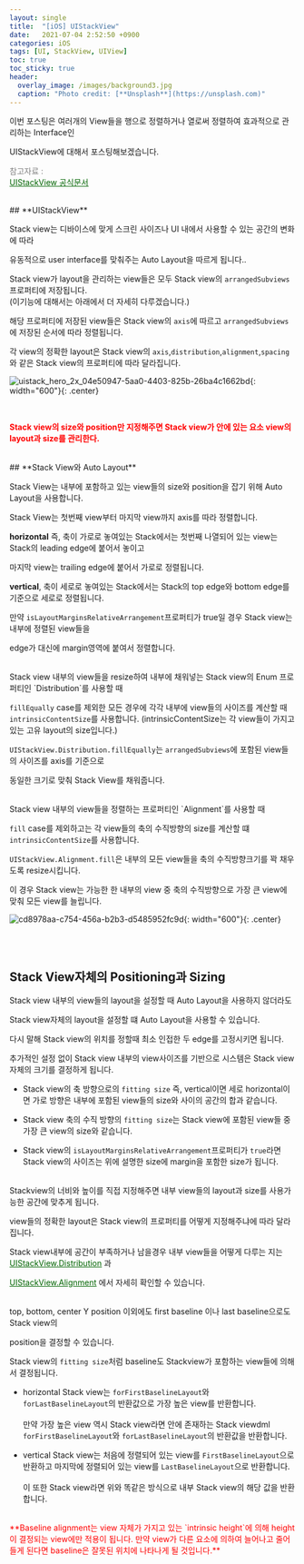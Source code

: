 ```yaml
---
layout: single
title:  "[iOS] UIStackView"
date:   2021-07-04 2:52:50 +0900
categories: iOS
tags: [UI, StackView, UIView]
toc: true
toc_sticky: true
header:
  overlay_image: /images/background3.jpg
  caption: "Photo credit: [**Unsplash**](https://unsplash.com)"
---
```


이번 포스팅은 여러개의 View들을 행으로 정렬하거나 열로써 정렬하여 효과적으로 관리하는 Interface인 

UIStackView에 대해서 포스팅해보겠습니다.

<span style="color:gray">참고자료 : <br></span><a href ="https://developer.apple.com/documentation/uikit/uistackview" style="color:darkgreen"><U>UIStackView 공식문서</U></a>

<br>
## **UIStackView**

Stack view는 디바이스에 맞게 스크린 사이즈나 UI 내에서 사용할 수 있는 공간의 변화에 따라

유동적으로 user interface를 맞춰주는 Auto Layout을 따르게 됩니다..

Stack view가 layout을 관리하는 view들은 모두 Stack view의 `arrangedSubviews`프로퍼티에 저장됩니다.<br>
(이기능에 대해서는 아래에서 더 자세히 다루겠습니다.)

해당 프로퍼티에 저장된 view들은 Stack view의 `axis`에 따르고 `arrangedSubviews`에 저장된 순서에 따라 정렬됩니다.

각 view의 정확한 layout은 Stack view의 `axis`,`distribution`,`alignment`,`spacing`와 같은 Stack view의 프로퍼티에 따라 달라집니다.


![uistack_hero_2x_04e50947-5aa0-4403-825b-26ba4c1662bd](https://user-images.githubusercontent.com/56648865/124387296-eb34ed00-dd18-11eb-80fe-5855cadf3ca4.png){: width="600"}{: .center}

<br>


<span style="color:red">**Stack view의 size와 position만 지정해주면 Stack view가 안에 있는 요소 view의 layout과 size를 관리한다.**<span>

<br>
## **Stack View와 Auto Layout**

Stack View는 내부에 포함하고 있는 view들의 size와 position을 잡기 위해 Auto Layout을 사용합니다.

Stack View는 첫번째 view부터 마지막 view까지 axis를 따라 정렬합니다.

**horizontal** 즉, 축이 가로로 놓여있는 Stack에서는 첫번째 나열되어 있는 view는 Stack의 leading edge에 붙어서 놓이고

마지막 view는 trailing edge에 붙어서 가로로 정렬됩니다.

**vertical**, 축이 세로로 놓여있는 Stack에서는 Stack의 top edge와 bottom edge를 기준으로 세로로 정렬됩니다.

만약 `isLayoutMarginsRelativeArrangement`프로퍼티가 true일 경우 Stack view는 내부에 정렬된 view들을

edge가 대신에 margin영역에 붙여서 정렬합니다.

<br>
Stack view 내부의 view들을 resize하여 내부에 채워넣는 Stack view의 Enum 프로퍼티인 `Distribution`를 사용할 때

`fillEqually` case를 제외한 모든 경우에 각각 내부에 view들의 사이즈를 계산할 때 `intrinsicContentSize`를 사용합니다.
(intrinsicContentSize는 각 view들이 가지고 있는 고유 layout의 size입니다.)

`UIStackView.Distribution.fillEqually`는 `arrangedSubviews`에 포함된 view들의 사이즈를 axis를 기준으로

동일한 크기로 맞춰 Stack View를 채워줍니다.

<br>
Stack view 내부의 view들을 정렬하는 프로퍼티인 `Alignment`를 사용할 때 

`fill` case를 제외하고는 각 view들의 축의 수직방향의 size를 계산할 떄 `intrinsicContentSize`를 사용합니다.

`UIStackView.Alignment.fill`은 내부의 모든 view들을 축의 수직방향크기를 꽉 채우도록 resize시킵니다.

이 경우 Stack view는 가능한 한 내부의 view 중 축의 수직방향으로 가장 큰 view에 맞춰 모든 view를 늘립니다.

![cd8978aa-c754-456a-b2b3-d5485952fc9d](https://user-images.githubusercontent.com/56648865/124392547-3824bd80-dd31-11eb-9c4e-7f9f252d0bd4.png){: width="600"}{: .center}

<br><br>
## **Stack View자체의 Positioning과 Sizing**

Stack view 내부의 view들의 layout을 설정할 때 Auto Layout을 사용하지 않더라도 

Stack view자체의 layout을 설정할 떄 Auto Layout을 사용할 수 있습니다. 

다시 말해 Stack view의 위치를 정할때 최소 인접한 두 edge를 고정시키면 됩니다.

추가적인 설정 없이 Stack view 내부의 view사이즈를 기반으로 시스템은 Stack view 자체의 크기를 결정하게 됩니다.

*  Stack view의 축 방향으로의 `fitting size` 즉, vertical이면 세로 horizontal이면 가로 방향은 내부에 포함된 view들의 size와 사이의 공간의 합과 같습니다.

*  Stack view 축의 수직 방향의 `fitting size`는 Stack view에 포함된 view들 중 가장 큰 view의 size와 같습니다.

*  Stack view의 `isLayoutMarginsRelativeArrangement`프로퍼티가 `true`라면 Stack view의 사이즈는 위에 설명한 size에 margin을 포함한 size가 됩니다.

<br>
Stackview의 너비와 높이를 직접 지정해주면 내부 view들의 layout과 size를 사용가능한 공간에 맞추게 됩니다.

view들의 정확한 layout은 Stack view의 프로퍼티를 어떻게 지정해주냐에 따라 달라집니다. 

Stack view내부에 공간이 부족하거나 남을경우 내부 view들을 어떻게 다루는 지는 <a href ="https://developer.apple.com/documentation/uikit/uistackview/distribution" style="color:darkgreen"><U>UIStackView.Distribution</U></a> 과

 <a href ="https://developer.apple.com/documentation/uikit/uistackview/alignment" style="color:darkgreen"><U>UIStackView.Alignment</U></a> 에서 자세히 확인할 수 있습니다.

<br>
top, bottom, center Y position 이외에도 first baseline 이나 last baseline으로도 Stack view의

position을 결정할 수 있습니다. 

Stack view의 `fitting size`처럼 baseline도 Stackview가 포함하는 view들에 의해서 결정됩니다.

*  horizontal Stack view는 `forFirstBaselineLayout`와 `forLastBaselineLayout`의 반환값으로 가장 높은 view를 반환합니다.<br><br>만약 가장 높은 view 역시 Stack view라면 안에 존재하는 Stack viewdml `forFirstBaselineLayout`와 `forLastBaselineLayout`의 반환값을 반환합니다.

*  vertical Stack view는 처음에 정렬되어 있는 view를 `FirstBaselineLayout`으로 반환하고 마지막에 정렬되어 있는 view를 `LastBaselineLayout`으로 반환합니다.<br><br>이 또한 Stack view라면 위와 똑같은 방식으로 내부 Stack view의 해당 값을 반환합니다.

<br>
<span style="color:red">**Baseline alignment는 view 자체가 가지고 있는 `intrinsic height`에 의해 height 이 결정되는 view에만 적용이 됩니다. 만약 view가 다른 요소에 의하여 늘어나고 줄어들게 된다면 baseline은 잘못된 위치에 나타나게 될 것입니다.**<span>


